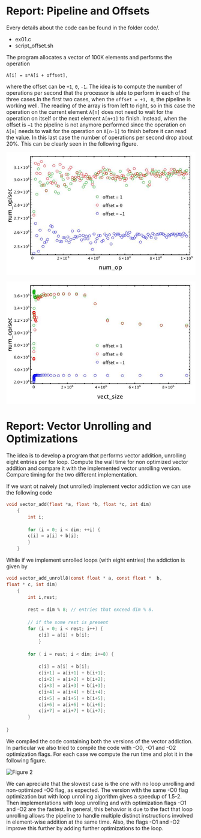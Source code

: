 # Report: Pipeline and Offsets

Every details about the code can be found in the folder code/.

- ex01.c
- script_offset.sh

The program allocates a vector of 100K elements and performs the operation

```
A[i] = s*A[i + offset],
```

where the offset can be `+1`, `0`, `-1`. The idea is to compute the number of operations per second that the processor is able to perform in each of the three cases.In the first two cases, when the `offset = +1, 0`, the pipeline is working well. The reading of the array is from left to right, so in this case the operation on the current element `A[n]` does not need to wait for the operation on itself or the next element `A[n+1]` to finish. Instead, when the offset is `−1` the pipeline is not anymore performed since the operation on `A[n]` needs to wait for the operation on `A[n-1]` to finish before it can read the value. In this last case the number of operations per second drop about 20%. This can be clearly seen in the following figure.

![Figure 1](pipeline.jpg)

![Figure 2](gflops.jpg)



# Report: Vector Unrolling and Optimizations 

The idea is to develop a program that performs vector addition, unrolling eight entries per for loop. Compute the wall time for non optimized vector addition and compare it with the implemented vector unrolling version. Compare timing for the two different implementation.

If we want ot naively (not unrolled) implement vector addiction we can use the following code

```c
void vector_add(float *a, float *b, float *c, int dim)
    {
        int i;

        for (i = 0; i < dim; ++i) {
        c[i] = a[i] + b[i];
        }
    }
```

While if we implement unrolled loops (with eight entries) the addiction is given by

```c
void vector_add_unroll8(const float * a, const float *  b,
float * c, int dim)
    {
        int i,rest;

        rest = dim % 8; // entries that exceed dim % 8.

        // if the some rest is present
        for (i = 0; i < rest; i++) {
            c[i] = a[i] + b[i];
            }

        for ( i = rest; i < dim; i+=8) {

            c[i] = a[i] + b[i];
            c[i+1] = a[i+1] + b[i+1];
            c[i+2] = a[i+2] + b[i+2];
            c[i+3] = a[i+3] + b[i+3];
            c[i+4] = a[i+4] + b[i+4];
            c[i+5] = a[i+5] + b[i+5];
            c[i+6] = a[i+6] + b[i+6];
            c[i+7] = a[i+7] + b[i+7];
        }

}
```
We compiled the code containing both the versions of the vector addiction. In particular we also tried to compile the code with -O0, -O1 and -O2 optimization flags. For each case we compute the run time and plot it in the following figure.

![Figure 2](loop_unrolling.jpg)

We can apreciate that the slowest case is the one with no loop unrolling and non-optimized -O0 flag, as expected. 
The version with the same -O0 flag optimization but with loop unrolling algorithm gives a speedup of 1.5-2.
Then implementations with loop unrolling and with optimization flags -O1 and -O2 are the fastest. In general, this behavior is due to the fact that loop unrolling allows the pipeline to handle multiple distinct instructions involved in element-wise addition at the same time. Also, the flags -O1 and -O2 improve this further by adding further optimizations to the loop.